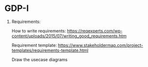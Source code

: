 # GDP-I

1. Requirements: 

    How to write requirements:
    https://reqexperts.com/wp-content/uploads/2015/07/writing_good_requirements.htm

    Requirement template:
    https://www.stakeholdermap.com/project-templates/requirements-template.html

    Draw the usecase diagrams
